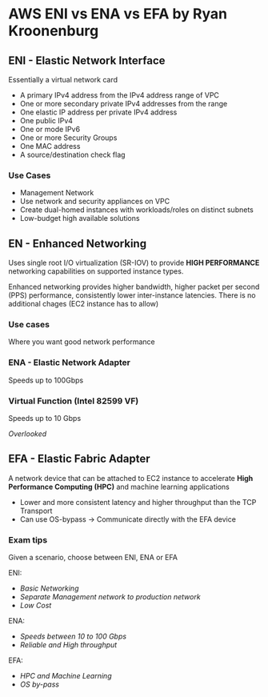 # AWS ENI vs ENA vs EFA by Ryan Kroonenburg

## ENI - Elastic Network Interface

Essentially a virtual network card

* A primary IPv4 address from the IPv4 address range of VPC
* One or more secondary private IPv4 addresses from the range
* One elastic IP address per private IPv4 address
* One public IPv4
* One or mode IPv6
* One or more Security Groups
* One MAC address
* A source/destination check flag

### Use Cases

* Management Network
* Use network and security appliances on VPC
* Create dual-homed instances with workloads/roles on distinct subnets
* Low-budget high available solutions

## EN - Enhanced Networking

Uses single root I/O virtualization (SR-IOV) to provide **HIGH PERFORMANCE** networking capabilities on supported instance types.

Enhanced networking provides higher bandwidth, higher packet per second (PPS) performance, consistently lower inter-instance latencies. There is no additional chages (EC2 instance has to allow)

### Use cases

Where you want good network performance

### ENA - Elastic Network Adapter

Speeds up to 100Gbps

### Virtual Function (Intel 82599 VF)

Speeds up to 10 Gbps

*Overlooked*

## EFA - Elastic Fabric Adapter

A network device that can be attached to EC2 instance to accelerate **High Performance Computing (HPC)** and machine learning applications

* Lower and more consistent latency and higher throughput than the TCP Transport
* Can use OS-bypass -> Communicate directly with the EFA device

### Exam tips

Given a scenario, choose between ENI, ENA or EFA

ENI: 
* *Basic Networking*
* *Separate Management network to production network*
* *Low Cost*

ENA:
* *Speeds between 10 to 100 Gbps*
* *Reliable and High throughput*

EFA:
* *HPC and Machine Learning*
* *OS by-pass*
